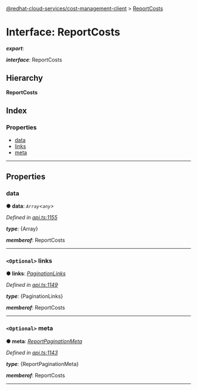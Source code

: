 [@redhat-cloud-services/cost-management-client](../README.md) > [ReportCosts](../interfaces/reportcosts.md)

# Interface: ReportCosts

*__export__*: 

*__interface__*: ReportCosts

## Hierarchy

**ReportCosts**

## Index

### Properties

* [data](reportcosts.md#data)
* [links](reportcosts.md#links)
* [meta](reportcosts.md#meta)

---

## Properties

<a id="data"></a>

###  data

**● data**: *`Array`<`any`>*

*Defined in [api.ts:1155](https://github.com/karelhala/javascript-clients/blob/master/packages/cost-management/api.ts#L1155)*

*__type__*: {Array}

*__memberof__*: ReportCosts

___
<a id="links"></a>

### `<Optional>` links

**● links**: *[PaginationLinks](paginationlinks.md)*

*Defined in [api.ts:1149](https://github.com/karelhala/javascript-clients/blob/master/packages/cost-management/api.ts#L1149)*

*__type__*: {PaginationLinks}

*__memberof__*: ReportCosts

___
<a id="meta"></a>

### `<Optional>` meta

**● meta**: *[ReportPaginationMeta](reportpaginationmeta.md)*

*Defined in [api.ts:1143](https://github.com/karelhala/javascript-clients/blob/master/packages/cost-management/api.ts#L1143)*

*__type__*: {ReportPaginationMeta}

*__memberof__*: ReportCosts

___

